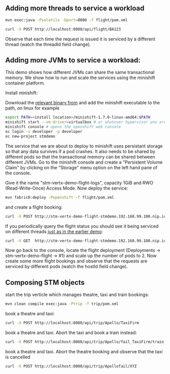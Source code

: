 
## Adding more threads to service a workload

```bash
mvn exec:java -Pvolatile -Dport=8080 -f flight/pom.xml

curl -X POST http://localhost:8080/api/flight/BA123
```

Observe that each time the request is issued it is serviced by a different thread (watch the threadId field change).

## Adding more JVMs to service a workload:

This demo shows how different JVMs can share the same transactional memory. We show how
to run and scale the services using the minishift container platform.

Install minishift:

Download the [relevant binary from](https://github.com/minishift/minishift/releases) and add
the minishift executable to the path, on linux for example

```bash
export PATH=<install location>/minishift-1.7.0-linux-amd64:$PATH
minishift start --vm-driver=virtualbox # or whatever hypervisor you are using
minishift console # opens the openshift web console
oc login -u developer -p developer
oc new-project stmdemo
```

The service that we are about to deploy to minishift uses persistant storage so that any data
survives if a pod crashes. It also needs to be shared by different pods so that the transactional
memory can be shared between different JVMs. Go to the minishift console and create a
"Persistent Volume Claim" by clicking on the "Storage" menu option on the left hand pane of the console.

Give it the name "stm-vertx-demo-flight-logs", capacity 1GiB and RWO (Read-Write-Once) Access Mode.
Now deploy the service:

```bash
mvn fabric8:deploy -Popenshift -f flight/pom.xml
```

and create a flight booking:

```bash
curl -X POST http://stm-vertx-demo-flight-stmdemo.192.168.99.100.nip.io/api/flight/BA123
```

If you periodically query the flight status you should see it being serviced on different threads
[just as in the earlier demo](adding-more-threads-to-service-a-workload):

```bash
curl -X GET  http://stm-vertx-demo-flight-stmdemo.192.168.99.100.nip.io/api/flight
```

Now go back to the console, locate the flight deployment (Deployments -> stm-vertx-demo-flight -> #1)
and scale up the number of pods to 2.
Now create some more flight bookings and observe that the requests are serviced by different pods (watch the hostId field change).


## Composing STM objects

start the trip verticle which manages theatre, taxi and train bookings:
```bash
mvn clean compile exec:java -Ptrip -f trip/pom.xml
```
book a theatre and taxi:
```bash
curl -X POST http://localhost:8080/api/trip/Apollo/TaxiFirm
```
book a theatre and taxi. Abort the taxi and book a train instead:
```bash
curl -X POST http://localhost:8080/api/trip/Apollo/fail_TaxiFirm/train
```
book a theatre and taxi. Abort the theatre booking and observe that the taxi is cancelled
```bash
curl -X POST http://localhost:8080/api/trip/Apollofail/XYZ
```

